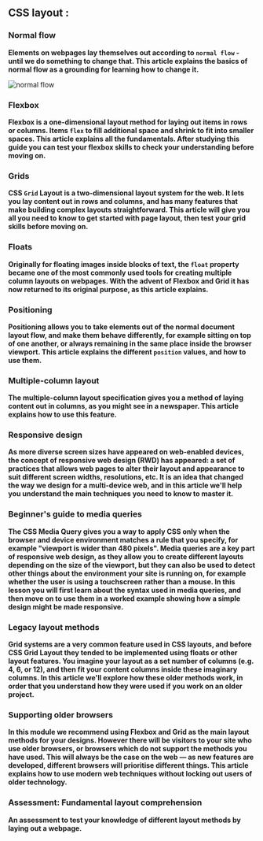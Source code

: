 ## CSS layout :

### Normal flow
**Elements on webpages lay themselves out according to `normal flow` - until we do something to change that. This article explains the basics of normal flow as a grounding for learning how to change it.**

![normal flow](https://cloud.netlifyusercontent.com/assets/344dbf88-fdf9-42bb-adb4-46f01eedd629/deeb1d28-d06d-4c1f-90c6-de2597d3f6c1/block-inline.png)


### Flexbox
**Flexbox is a one-dimensional layout method for laying out items in rows or columns. Items `flex` to fill additional space and shrink to fit into smaller spaces. This article explains all the fundamentals. After studying this guide you can test your flexbox skills to check your understanding before moving on.**

### Grids
**CSS `Grid` Layout is a two-dimensional layout system for the web. It lets you lay content out in rows and columns, and has many features that make building complex layouts straightforward. This article will give you all you need to know to get started with page layout, then test your grid skills before moving on.**

### Floats
**Originally for floating images inside blocks of text, the `float` property became one of the most commonly used tools for creating multiple column layouts on webpages. With the advent of Flexbox and Grid it has now returned to its original purpose, as this article explains.**

### Positioning
**Positioning allows you to take elements out of the normal document layout flow, and make them behave differently, for example sitting on top of one another, or always remaining in the same place inside the browser viewport. This article explains the different `position` values, and how to use them.**

### Multiple-column layout
**The multiple-column layout specification gives you a method of laying content out in columns, as you might see in a newspaper. This article explains how to use this feature.**

### Responsive design
**As more diverse screen sizes have appeared on web-enabled devices, the concept of responsive web design (RWD) has appeared: a set of practices that allows web pages to alter their layout and appearance to suit different screen widths, resolutions, etc. It is an idea that changed the way we design for a multi-device web, and in this article we'll help you understand the main techniques you need to know to master it.**

### Beginner's guide to media queries
**The CSS Media Query gives you a way to apply CSS only when the browser and device environment matches a rule that you specify, for example "viewport is wider than 480 pixels". Media queries are a key part of responsive web design, as they allow you to create different layouts depending on the size of the viewport, but they can also be used to detect other things about the environment your site is running on, for example whether the user is using a touchscreen rather than a mouse. In this lesson you will first learn about the syntax used in media queries, and then move on to use them in a worked example showing how a simple design might be made responsive.**

### Legacy layout methods
**Grid systems are a very common feature used in CSS layouts, and before CSS Grid Layout they tended to be implemented using floats or other layout features. You imagine your layout as a set number of columns (e.g. 4, 6, or 12), and then fit your content columns inside these imaginary columns. In this article we'll explore how these older methods work, in order that you understand how they were used if you work on an older project.**

### Supporting older browsers 
**In this module we recommend using Flexbox and Grid as the main layout methods for your designs. However there will be visitors to your site who use older browsers, or browsers which do not support the methods you have used. This will always be the case on the web — as new features are developed, different browsers will prioritise different things. This article explains how to use modern web techniques without locking out users of older technology.**

### Assessment: Fundamental layout comprehension
**An assessment to test your knowledge of different layout methods by laying out a webpage.**